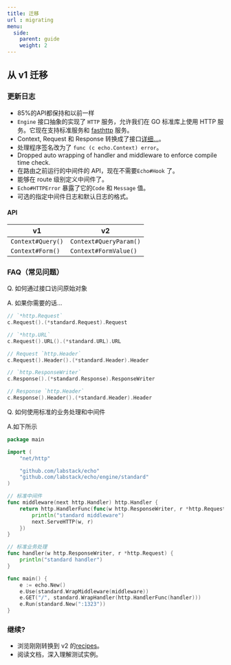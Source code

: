 ```yaml
---
title: 迁移
url : migrating
menu:
  side:
    parent: guide
    weight: 2
---
```


## 从 v1 迁移

### 更新日志

- 85%的API都保持和以前一样
- `Engine` 接口抽象的实现了 `HTTP` 服务，允许我们在 GO 标准库上使用 HTTP 服务。它现在支持标准服务和 [fasthttp](https://github.com/valyala/fasthttp) 服务。
- Context, Request 和 Response 转换成了接口[详细...](https://github.com/labstack/echo/issues/146)。
- 处理程序签名改为了 `func (c echo.Context) error`。
- Dropped auto wrapping of handler and middleware to enforce compile time check.
- 在路由之前运行的中间件的 API，现在不需要`Echo#Hook` 了。
- 能够在 route 级别定义中间件了。
- `Echo#HTTPError` 暴露了它的`Code` 和 `Message` 值。
- 可选的指定中间件日志和默认日志的格式。

#### API

v1 | v2
--- | ---
`Context#Query()` | `Context#QueryParam()`
`Context#Form()`  | `Context#FormValue()`

### FAQ（常见问题）

Q. 如何通过接口访问原始对象

A. 如果你需要的话...

```go
// `*http.Request`
c.Request().(*standard.Request).Request

// `*http.URL`
c.Request().URL().(*standard.URL).URL

// Request `http.Header`
c.Request().Header().(*standard.Header).Header

// `http.ResponseWriter`
c.Response().(*standard.Response).ResponseWriter

// Response `http.Header`
c.Response().Header().(*standard.Header).Header
```

Q. 如何使用标准的业务处理和中间件

A.如下所示

```go
package main

import (
	"net/http"

	"github.com/labstack/echo"
	"github.com/labstack/echo/engine/standard"
)

// 标准中间件
func middleware(next http.Handler) http.Handler {
	return http.HandlerFunc(func(w http.ResponseWriter, r *http.Request) {
		println("standard middleware")
		next.ServeHTTP(w, r)
	})
}

// 标准业务处理
func handler(w http.ResponseWriter, r *http.Request) {
	println("standard handler")
}

func main() {
	e := echo.New()
	e.Use(standard.WrapMiddleware(middleware))
	e.GET("/", standard.WrapHandler(http.HandlerFunc(handler)))
	e.Run(standard.New(":1323"))
}
```

### 继续?

- 浏览刚刚转换到 v2 的[recipes](/recipes/hello-world)。
- 阅读文档，深入理解测试实例。

